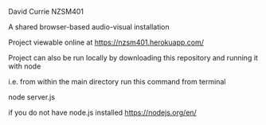 David Currie
NZSM401

A shared browser-based audio-visual installation

Project viewable online at
https://nzsm401.herokuapp.com/

Project can also be run locally by downloading this repository and running it with node

i.e. from within the main directory run this command from terminal

node server.js

if you do not have node.js installed
https://nodejs.org/en/
